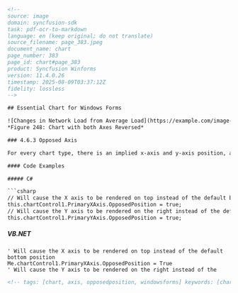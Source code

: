 ```html
<!-- 
source: image
domain: syncfusion-sdk
task: pdf-ocr-to-markdown
language: en (keep original; do not translate)
source_filename: page_383.jpeg
document_name: chart
page_number: 383
page_id: chart#page_383
product: Syncfusion Winforms
version: 11.4.0.26
timestamp: 2025-08-09T03:37:12Z
fidelity: lossless
-->

## Essential Chart for Windows Forms

![Changes in Network Load from Average Load](https://example.com/image-url)  
*Figure 248: Chart with both Axes Reversed*

### 4.6.3 Opposed Axis

For every chart type, there is an implied x-axis and y-axis position, and by default, all the x-axes and y-axes are rendered in their corresponding positions. You can override this default behavior by setting the `OpposedPosition` property to `true` for an axis, which will cause it to be rendered in a side opposite to that of the implied position.

#### Code Examples

##### C#

```csharp
// Will cause the X axis to be rendered on top instead of the default bottom position
this.chartControl1.PrimaryXAxis.OpposedPosition = true;
// Will cause the Y axis to be rendered on the right instead of the default left position
this.chartControl1.PrimaryYAxis.OpposedPosition = true;
```

##### VB.NET

```vbnet
' Will cause the X axis to be rendered on top instead of the default bottom position
Me.chartControl1.PrimaryXAxis.OpposedPosition = True
' Will cause the Y axis to be rendered on the right instead of the 
```
```html
<!-- tags: [chart, axis, opposedposition, windowsforms] keywords: [chartcontrol, primaryxaxis, primaryyaxis, opposedposition, csharp, vb.net] -->
```